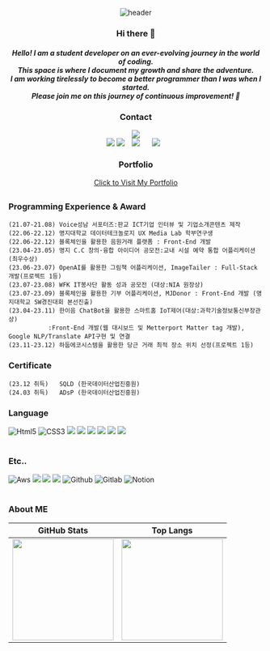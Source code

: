 <div align="center">

![header](https://capsule-render.vercel.app/api?type=waving&color=gradient&height=250&section=header&&text=JiHyeon%27s%20GitHub&fontSize=70&fontAlignY=34)

<h3> Hi there 👋 </h3>
<h5>Hello! I am a student developer on an ever-evolving journey in the world of coding.</br>
This space is where I document my growth and share the adventure. </br>
I am working tirelessly to become a better programmer than I was when I started.</br>
Please join me on this journey of continuous improvement! 🚀 </h5>

<h3>Contact</h3>
<a href="https://hits.seeyoufarm.com"><img src="https://hits.seeyoufarm.com/api/count/incr/badge.svg?url=https%3A%2F%2Fgithub.com%2Fgus1043&count_bg=%2379C83D&title_bg=%23555555&icon=&icon_color=%23E7E7E7&title=hits&edge_flat=false"/></a></br>
<a href="https://zix2-lunarmill.tistory.com/"><img src="https://img.shields.io/badge/tistory-000000?style=flat-square&logo=tistory&logoColor=white"/></a> 
<a href="https://www.instagram.com/zix2_lunarmill/"><img src="https://img.shields.io/badge/Instagram-E4405F?style=flat-square&logo=Instagram&logoColor=white"/></a> 
<a href="mailto:gus1043@gmail.com"><img src="https://img.shields.io/badge/Gmail-d14836?style=flat-square&logo=Gmail&logoColor=white&link=mailto:gus1043@gmail.com"
style="height : auto; margin-left : 10px; margin-right : 10px;"/></a>
<a href="https://www.linkedin.com/in/jihyeon-choi-655b86296/"><img src="https://img.shields.io/badge/-LinkedIn-blue?style=flat-square&logo=Linkedin&logoColor=white&link=https://www.linkedin.com/in/hyejin-won-0767971b7/" style="height : auto; margin-left : 10px; margin-right : 10px;"/>
</a>

<h3>Portfolio</h3>
<a href="https://galvanized-robe-267.notion.site/Rising-Star-of-Android-Development-Choi-JiHyeon-s-Portfolio-0b664e30ca024b89a8c5f2ff68d1d018" target="_blank">Click to Visit My Portfolio</a>

</div>

## 

### Programming Experience & Award
```
(21.07-21.08) Voice성남 서포터즈:판교 ICT기업 인터뷰 및 기업소개콘텐츠 제작
(22.06-22.12) 명지대학교 데이터테크놀로지 UX Media Lab 학부연구생
(22.06-22.12) 블록체인을 활용한 음원거래 플랫폼 : Front-End 개발 
(23.04-23.05) 명지 C.C 창의·융합 아이디어 공모전:교내 시설 예약 통합 어플리케이션(최우수상)
(23.06-23.07) OpenAI를 활용한 그림책 어플리케이션, ImageTailer : Full-Stack 개발(프로젝트 1등)
(23.07-23.08) WFK IT봉사단 활동 성과 공모전 (대상:NIA 원장상)
(23.07-23.09) 블록체인을 활용한 기부 어플리케이션, MJDonor : Front-End 개발 (명지대학교 SW경진대회 본선진출)
(23.04-23.11) 한이음 ChatBot을 활용한 스마트홈 IoT제어(대상:과학기술정보통신부장관상)
 	       :Front-End 개발(웹 대시보드 및 Metterport Matter tag 개발), Google NLP/Translate API구현 및 연결
(23.11-23.12) 하둡에코시스템을 활용한 당근 거래 최적 장소 위치 선정(프로젝트 1등)
```

### Certificate
```
(23.12 취득)   SQLD (한국데이터산업진흥원)
(24.03 취득)   ADsP (한국데이터산업진흥원)
```

### Language
<div>
	<img alt="Html5" src ="https://img.shields.io/badge/HTML5-E34F26.svg?&style=for-the-badge&logo=Html5&logoColor=white"/>
	<img alt="CSS3" src ="https://img.shields.io/badge/CSS3-1572B6.svg?&style=for-the-badge&logo=CSS3&logoColor=white"/>
	<img src="https://img.shields.io/badge/Java-007396?style=for-the-badge&logo=Java&logoColor=white"/>
	<img src="https://img.shields.io/badge/r-276DC3?style=for-the-badge&logo=r&logoColor=white"/>
	<img src="https://img.shields.io/badge/Python-3776AB?style=for-the-badge&logo=Python&logoColor=white"> 
	<img src="https://img.shields.io/badge/JavaScript-F7DF1E?style=for-the-badge&logo=JavaScript&logoColor=white">
	<img src="https://img.shields.io/badge/Kotlin-7F52FF?style=for-the-badge&logo=Kotlin&logoColor=white">
	<img src="https://img.shields.io/badge/Unity-000000?style=for-the-badge&logo=Unity&logoColor=white"> 
</div>
</br>

### Etc..
<div>
<img alt="Aws" src ="https://img.shields.io/badge/Amazon AWS-232F3E.svg?&style=for-the-badge&logo=AWS&logoColor=white"/>
<img src="https://img.shields.io/badge/docker-2496ED?style=for-the-badge&logo=Docker&logoColor=white"> 
<img src="https://img.shields.io/badge/SQLite-003B57?style=for-the-badge&logo=SQLite&logoColor=white">
<img src="https://img.shields.io/badge/Oracle-F80000?style=for-the-badge&logo=Unity&logoColor=white">
<img alt="Github" src ="https://img.shields.io/badge/GitHub-181717.svg?&style=for-the-badge&logo=GitHub&logoColor=white"/>
<img alt="Gitlab" src ="https://img.shields.io/badge/GitLab-FC6D26.svg?&style=for-the-badge&logo=GitLab&logoColor=white"/>
<img alt="Notion" src ="https://img.shields.io/badge/Notion-000000.svg?&style=for-the-badge&logo=Notion&logoColor=white"/>
</br></br>

### About ME
| GitHub Stats | Top Langs |
|:--:|:--:|
| <img src="https://github-readme-stats.vercel.app/api?username=gus1043&show_icons=true&theme=radical" height="200px"/> | <img src="https://github-readme-stats.vercel.app/api/top-langs/?username=gus1043&layout=compact&theme=tokyonight" height="200px"/> |

